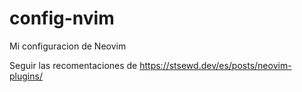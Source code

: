 # config-nvim
Mi configuracion de Neovim

Seguir las recomentaciones de https://stsewd.dev/es/posts/neovim-plugins/
